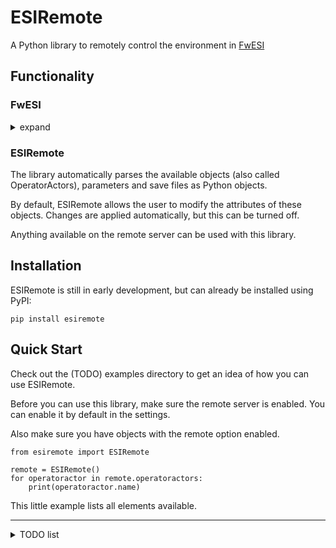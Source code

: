 # ESIRemote

A Python library to remotely control the environment in [FwESI](https://fwesi.de/)

## Functionality

### FwESI
<details><summary>expand</summary>

FwESI has a remote control (basically a local web server) where the user can control the application without having to interact with the computer itself.

This includes actions such as
- loading save file/sub save
- controlling variables of a fire engine (such as the height and length of the ladder)
- start a fire (in FwESI)
- check state of door
- show/hide elements

The last action is still quite buggy with smoke in the latest tested version (1.10.1) and needs to be fixed by the FwESI developers.
Actions like video control are also a bit unstable.

What **CAN'T** be done:
- read/change coordinates of elements (like the user himself)
- get a livestream of the situation
- detect button presses (there are no buttons)
</details>

### ESIRemote
The library automatically parses the available objects (also called OperatorActors), parameters and save files as Python objects.

By default, ESIRemote allows the user to modify the attributes of these objects.
Changes are applied automatically, but this can be turned off.

Anything available on the remote server can be used with this library.


## Installation

ESIRemote is still in early development, but can already be installed using PyPI:
```console
pip install esiremote
```

## Quick Start
Check out the (TODO) examples directory to get an idea of how you can use ESIRemote.

Before you can use this library, make sure the remote server is enabled. You can enable it by default in the settings.

Also make sure you have objects with the remote option enabled.
```python3
from esiremote import ESIRemote

remote = ESIRemote()
for operatoractor in remote.operatoractors:
    print(operatoractor.name)
```
This little example lists all elements available. 

---
<details><summary>TODO list</summary>

- [ ] Documentation
  - [x] Docstrings and comments
  - [ ] Overall documentation
- [x] Add more to readme (stuff like installation and usage)
- [x] Add more helper functions (like search by ID, name, type, etc)
  - Maybe do something like a custom list object with a function called "search_by_attribute" or something
- [ ] remove test code
- [ ] add some examples (and maybe supply scenes)
- [x] make sure it works flawlessly (check the models especially)
- [x] add `setup.py` or `pyproject.toml`
- [x] publish to PyPi with GH Actions
- [ ] add unittests
- [x] Feature: load external save file
</details>
